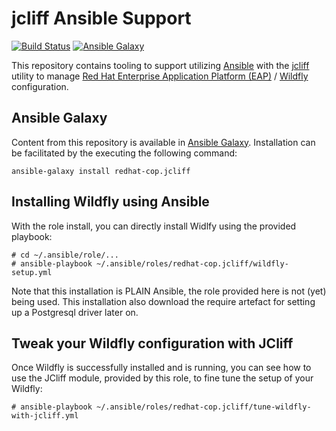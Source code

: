 # jcliff Ansible Support

[![Build Status](https://travis-ci.org/redhat-cop/jboss_eap.svg)](https://travis-ci.org/redhat-cop/automate-jcliff)
[![Ansible Galaxy](https://img.shields.io/badge/galaxy-redhatcop.jcliff-blue.svg)](https://galaxy.ansible.com/redhat-cop/jcliff)

This repository contains tooling to support utilizing [Ansible](https://www.ansible.com/) with the [jcliff](https://github.com/bserdar/jcliff) utility to manage [Red Hat Enterprise Application Platform (EAP)](https://www.redhat.com/en/technologies/jboss-middleware/application-platform) / [Wildfly](https://wildfly.org/) configuration.

## Ansible Galaxy

Content from this repository is available in [Ansible Galaxy](https://galaxy.ansible.com/redhat-cop/jcliff). Installation can be facilitated by the executing the following command:

```
ansible-galaxy install redhat-cop.jcliff
```

## Installing Wildfly using Ansible

With the role install, you can directly install Widlfy using the provided playbook:

```
# cd ~/.ansible/role/...
# ansible-playbook ~/.ansible/roles/redhat-cop.jcliff/wildfly-setup.yml
```
Note that this installation is PLAIN Ansible, the role provided here is not (yet) being used. This installation also download the require artefact for setting up a Postgresql driver later on.

## Tweak your Wildfly configuration with JCliff

Once Wildfly is successfully installed and is running, you can see how to use the JCliff module, provided by this role, to fine tune the setup of your Wildfly:

```
# ansible-playbook ~/.ansible/roles/redhat-cop.jcliff/tune-wildfly-with-jcliff.yml
```



